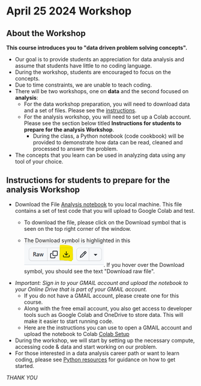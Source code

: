 # April 25 2024 Workshop

## About the Workshop

**This course introduces you to "data driven problem solving concepts".**
- Our goal is to provide students an appreciation for data analysis and assume that students have little to no coding language.
- During the workshop, students are encouraged to focus on the concepts.
- Due to time constraints, we are unable to teach coding.
- There will be two workshops, one on **data** and the second focused on **analysis**:
    - For the data workshop preparation, you will need to download data and a set of files. Please see the [instructions](./Data/README.md).
    - For the analysis workshop, you will need to set up a Colab account. Please see the section below titled **Instructions for students to prepare for the analysis Workshop**.
        - During the class, a Python notebook (code cookbook) will be provided to demonstrate how data can be read, cleaned and processed to answer the problem.
- The concepts that you learn can be used in analyzing data using any tool of your choice.


## Instructions for students to prepare for the analysis Workshop
* Download the File [Analysis notebook](./test_notebook.ipynb) to you local machine. This file contains a set of test code that you will upload to Google Colab and test.
    * To download the file, please click on the Download symbol that is seen on the top right corner of the window.
    
    * The Download symbol is highlighted in this ![image](./image/download_symbol.png). If you hover over the Download symbol, you should see the text "Download raw file".
* *Important: Sign in to your GMAIL account and upload the notebook to your Online Drive that is part of your GMAIL account.*
  * If you do not have a GMAIL account, please create one for this course.  
  * Along with the free email account, you also get access to developer tools such as Google Colab and OneDrive to store data. This will make it easier to start running code.
  * Here are the instructions you can use to open a GMAIL account and upload the notebook to Colab [Colab Setup](./gmail_setup.md)
* During the workshop, we will start by setting up the necessary compute, accessing code & data and start working on our problem.
* For those interested in a data analysis career path or want to learn coding, please see [Python resources](./python_introduction.md) for guidance on how to get started.


*THANK YOU*
